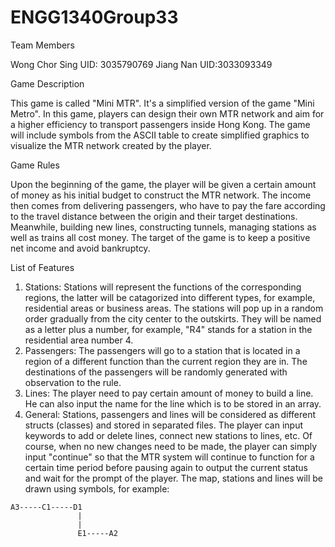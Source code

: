 # ENGG1340Group33
Team Members

Wong Chor Sing UID: 3035790769
Jiang Nan UID:3033093349

Game Description

  This game is called "Mini MTR". It's a simplified version of the game "Mini Metro". 
  In this game, players can design their own MTR network and aim for a higher efficiency to transport passengers inside Hong Kong. The game will include symbols from the ASCII table to create simplified graphics to visualize the MTR network created by the player.
  
Game Rules
  
  Upon the beginning of the game, the player will be given a certain amount of money as his initial budget to construct the MTR network. The income then comes from delivering passengers, who have to pay the fare according to the travel distance between the origin and their target destinations. Meanwhile, building new lines, constructing tunnels, managing stations as well as trains all cost money. The target of the game is to keep a positive net income and avoid bankruptcy.
  
List of Features

  1. Stations: Stations will represent the functions of the corresponding regions, the latter will be catagorized into different types, for example, residential areas or business areas. The stations will pop up in a random order gradually from the city center to the outskirts. They will be named as a letter plus a number, for example, "R4" stands for a station in the residential area number 4.
  2. Passengers: The passengers will go to a station that is located in a region of a different function than the current region they are in. The destinations of the passengers will be randomly generated with observation to the rule. 
  3. Lines: The player need to pay certain amount of money to build a line. He can also input the name for the line which is to be stored in an array.
  4. General: Stations, passengers and lines will be considered as different structs (classes) and stored in separated files. The player can input keywords to add or delete lines, connect new stations to lines, etc. Of course, when no new changes need to be made, the player can simply input "continue" so that the MTR system will continue to function for a certain time period before pausing again to output the current status and wait for the prompt of the player. The map, stations and lines will be drawn using symbols, for example:

    A3-----C1-----D1
                   |
                   |
                   E1-----A2
